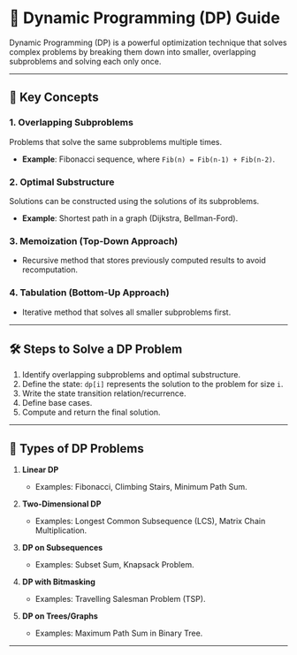 # 🌟 Dynamic Programming (DP) Guide  

Dynamic Programming (DP) is a powerful optimization technique that solves complex problems by breaking them down into smaller, overlapping subproblems and solving each only once.  

---

## 🚀 Key Concepts  

### 1. Overlapping Subproblems  
Problems that solve the same subproblems multiple times.  
- **Example**: Fibonacci sequence, where `Fib(n) = Fib(n-1) + Fib(n-2)`.  

### 2. Optimal Substructure  
Solutions can be constructed using the solutions of its subproblems.  
- **Example**: Shortest path in a graph (Dijkstra, Bellman-Ford).  

### 3. Memoization (Top-Down Approach)  
- Recursive method that stores previously computed results to avoid recomputation.  

### 4. Tabulation (Bottom-Up Approach)  
- Iterative method that solves all smaller subproblems first.  

---

## 🛠️ Steps to Solve a DP Problem  

1. Identify overlapping subproblems and optimal substructure.  
2. Define the state: `dp[i]` represents the solution to the problem for size `i`.  
3. Write the state transition relation/recurrence.  
4. Define base cases.  
5. Compute and return the final solution.  

---

## 🧩 Types of DP Problems  

1. **Linear DP**  
   - Examples: Fibonacci, Climbing Stairs, Minimum Path Sum.  

2. **Two-Dimensional DP**  
   - Examples: Longest Common Subsequence (LCS), Matrix Chain Multiplication.  

3. **DP on Subsequences**  
   - Examples: Subset Sum, Knapsack Problem.  

4. **DP with Bitmasking**  
   - Examples: Travelling Salesman Problem (TSP).  

5. **DP on Trees/Graphs**  
   - Examples: Maximum Path Sum in Binary Tree.  

---
